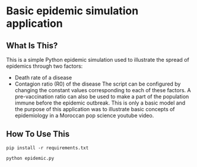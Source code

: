 Basic epidemic simulation application
================================


What Is This?
-------------

This is a simple Python epidemic simulation used to illustrate the spread of epidemics through two factors:
- Death rate of a disease
- Contagion ratio (R0) of the disease
The script can be configured by changing the constant values corresponding to each of these factors. A pre-vaccination ratio can also be used to make a part of the population immune before the epidemic outbreak.
This is only a basic model and the purpose of this application was to illustrate basic concepts of epidemiology in a Moroccan pop science youtube video.


How To Use This
---------------
`pip install -r requirements.txt`

`python epidemic.py`